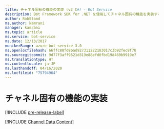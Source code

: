 ```yaml
---
title: チャネル固有の機能の実装 (v3 C#) - Bot Service
description: Bot Framework SDK for .NET を使用してチャネル固有の機能を実装する方法について説明します。
author: RobStand
ms.author: kamrani
manager: kamrani
ms.topic: article
ms.service: bot-service
ms.date: 12/13/2017
monikerRange: azure-bot-service-3.0
ms.openlocfilehash: 66ffc88fd8bad927311222183017c3b92fec8f70
ms.sourcegitcommit: 9d77f3aff9521d819e88efd0fbd19d469b9919e7
ms.translationtype: HT
ms.contentlocale: ja-JP
ms.lasthandoff: 04/16/2020
ms.locfileid: "75794964"
---
```

# <a name="implement-channel-specific-functionality"></a>チャネル固有の機能の実装

[!INCLUDE [pre-release-label](../includes/pre-release-label-v3.md)]

[!INCLUDE [Channel Data Content](../includes/snippet-channeldata.md)]
